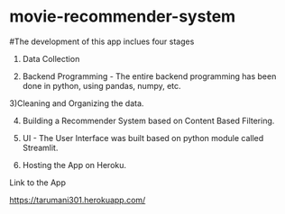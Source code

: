 # movie-recommender-system
#The development of this app inclues four stages
1) Data Collection  

2) Backend Programming - The entire backend programming has been done in python, using pandas, numpy, etc.

 3)Cleaning and Organizing the data.

4) Building a Recommender System based on Content Based Filtering.

5) UI - The User Interface was built based on python module called Streamlit.

6) Hosting the App on Heroku.

Link to the App

https://tarumani301.herokuapp.com/
